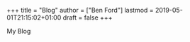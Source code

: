 +++
title = "Blog"
author = ["Ben Ford"]
lastmod = 2019-05-01T21:15:02+01:00
draft = false
+++

My Blog
